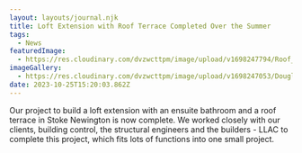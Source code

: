 ```yaml
---
layout: layouts/journal.njk
title: Loft Extension with Roof Terrace Completed Over the Summer
tags:
  - News
featuredImage:
  - https://res.cloudinary.com/dvzwcttpm/image/upload/v1698247794/Roof_terrace_in_stoke_newington_Douglas_Architects_pzamga.jpg
imageGallery:
  - https://res.cloudinary.com/dvzwcttpm/image/upload/v1698247053/Douglas_Architects_Stoke_Newington_Loft_Extension_with_Roof_Terrace_kquc2z.jpg
date: 2023-10-25T15:20:03.862Z
---
```

O﻿ur project to build a loft extension with an ensuite bathroom and a roof terrace in Stoke Newington is now complete. We worked closely with our clients, building control, the structural engineers and the builders - LLAC to complete this project, which fits lots of functions into one small project.